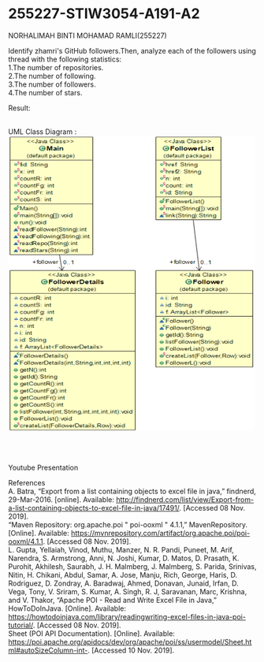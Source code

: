 # 255227-STIW3054-A191-A2
NORHALIMAH BINTI MOHAMAD RAMLI(255227)<br />
<p>Identify zhamri's GitHub followers.Then, analyze each of the followers using thread with the following statistics:<br />
1.The number of repositories.<br />
2.The number of following.<br />
3.The number of followers.<br />
4.The number of stars.<br /><p>
Result:<br />

<br />
<p>UML Class Diagram :<br/>
  <img src="https://github.com/SilentHlive/255227-STIW3054-A191-A2/blob/master/uml_asg2.png" width="500" height ="600" alt="accessibility text"></p> <br />

<br />Youtube Presentation<br />
  
References <br/>
A. Batra, “Export from a list containing objects to excel file in java,” findnerd, 29-Mar-2016. [online]. Available: http://findnerd.com/list/view/Export-from-a-list-containing-objects-to-excel-file-in-java/17491/. [Accessed 08 Nov. 2019].<br/>
“Maven Repository: org.apache.poi " poi-ooxml " 4.1.1,” MavenRepository. [Online]. Available: https://mvnrepository.com/artifact/org.apache.poi/poi-ooxml/4.1.1. [Accessed 08 Nov. 2019].<br/>
L. Gupta, Yellaiah, Vinod, Muthu, Manzer, N. R. Pandi, Puneet, M. Arif, Narendra, S. Armstrong, Anni, N. Joshi, Kumar, D. Matos, D. Prasath, K. Purohit, Akhilesh, Saurabh, J. H. Malmberg, J. Malmberg, S. Parida, Srinivas, Nitin, H. Chikani, Abdul, Samar, A. Jose, Manju, Rich, George, Haris, D. Rodriguez, D. Zondray, A. Baradwaj, Ahmed, Donavan, Junaid, Irfan, D. Vega, Tony, V. Sriram, S. Kumar, A. Singh, R. J, Saravanan, Marc, Krishna, and V. Thakor, “Apache POI - Read and Write Excel File in Java,” HowToDoInJava. [Online]. Available: https://howtodoinjava.com/library/readingwriting-excel-files-in-java-poi-tutorial/. [Accessed 08 Nov. 2019]. <br/>
Sheet (POI API Documentation). [Online]. Available: https://poi.apache.org/apidocs/dev/org/apache/poi/ss/usermodel/Sheet.html#autoSizeColumn-int-. [Accessed 10 Nov. 2019].
